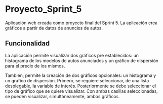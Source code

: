 # Proyecto_Sprint_5
Aplicación web creada como proyecto final del Sprint 5. La aplicación crea gráficos a partir de datos de anuncios de autos.

## Funcionalidad
La aplicación permite visualizar dos gráficos pre establecidos: un histograma de los modelos de autos anunciados y un gráfico de dispersión para el precio de los mismos.

También, permite la creación de dos gráficos opcionales: un histograma y un gráfico de dispersión. Primero, se requiere seleccionar, de una lista desplegable, la variable de interés. Posteriormente se debe seleccionar el tipo de gráfico que se quiere visualizar. Con ambas casillas seleccionadas, se pueden visualizar, simultáneamente, ambos gráficos.